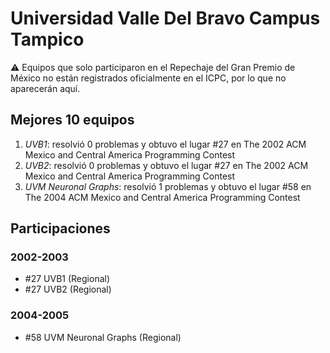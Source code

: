 # Universidad Valle Del Bravo Campus Tampico

:warning: Equipos que solo participaron en el Repechaje del Gran Premio de México no están registrados oficialmente en el ICPC, por lo que no aparecerán aquí.

## Mejores 10 equipos

1. _UVB1_: resolvió 0 problemas y obtuvo el lugar #27 en The 2002 ACM Mexico and Central America Programming Contest
1. _UVB2_: resolvió 0 problemas y obtuvo el lugar #27 en The 2002 ACM Mexico and Central America Programming Contest
1. _UVM Neuronal Graphs_: resolvió 1 problemas y obtuvo el lugar #58 en The 2004 ACM Mexico and Central America Programming Contest

## Participaciones

### 2002-2003

- #27 UVB1 (Regional)
- #27 UVB2 (Regional)

### 2004-2005

- #58 UVM Neuronal Graphs (Regional)



